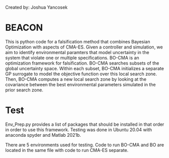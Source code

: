 Created by: Joshua Yancosek
# BEACON
This is python code for a falsification method that combines Bayesian Optimization with aspects of CMA-ES.
Given a controller and simulation, we aim to identify environmental paramters that model uncertainty in the system that violate one or multiple specifications.
BO-CMA is an optimization framework for falsification. BO-CMA searches subsets of the global uncertainty space. Within each subset, BO-CMA initializes a separate GP surrogate to model the objective function over this local search zone. Then, BO-CMA computes a new local search zone by looking at the covariance between the best environmental parameters simulated in the prior search zone.

# Test
Env_Prep.py provides a list of packages that should be installed in that order in order to use this framework.
Testing was done in Ubuntu 20.04 with anaconda spyder and Matlab 2021b.

There are 5 environments used for testing. Code to run BO-CMA and BO are located in the same file with code to run CMA-ES separate.
